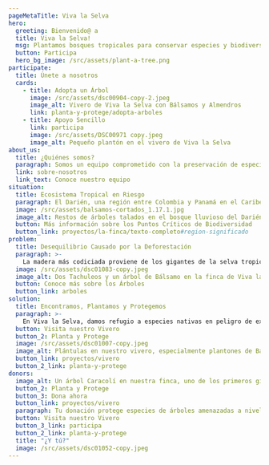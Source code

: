 ```yaml
---
pageMetaTitle: Viva la Selva
hero:
  greeting: Bienvenido@ a
  title: Viva la Selva!
  msg: Plantamos bosques tropicales para conservar especies y biodiversidad.
  button: Participa
  hero_bg_image: /src/assets/plant-a-tree.png
participate:
  title: Únete a nosotros
  cards:
    - title: Adopta un Árbol
      image: /src/assets/dsc00904-copy-2.jpeg
      image_alt: Vivero de Viva la Selva con Bálsamos y Almendros
      link: planta-y-protege/adopta-arboles
    - title: Apoyo Sencillo
      link: participa
      image: /src/assets/DSC00971 copy.jpeg
      image_alt: Pequeño plantón en el vivero de Viva la Selva
about_us:
  title: ¿Quiénes somos?
  paragraph: Somos un equipo comprometido con la preservación de especies de árboles en peligro de extinción o raras en la región del Darién, ubicada en el norte de Chocó, Colombia.
  link: sobre-nosotros
  link_text: Conoce nuestro equipo
situation:
  title: Ecosistema Tropical en Riesgo
  paragraph: El Darién, una región entre Colombia y Panamá en el Caribe, enfrenta una crisis ecológica. La deforestación en esta antigua selva tropical avanza sin control, y las especies de árboles amenazados a nivel internacional se han vuelto cada vez más escasas en esta región. El ecosistema está en deterioro.
  image: /src/assets/balsamos-cortados_1.17.1.jpg
  image_alt: Restos de árboles talados en el bosque lluvioso del Darién
  button: Más información sobre los Puntos Críticos de Biodiversidad
  button_link: proyectos/la-finca/texto-completo#region-significado
problem:
  title: Desequilibrio Causado por la Deforestación
  paragraph: >-
    La madera más codiciada proviene de los gigantes de la selva tropical y otras especies de árboles grandes que son mucho más que simples almacenes de carbono. Estos árboles proporcionan hábitat para todo un ecosistema, incluyendo a más de 1000 otras especies. Su sombra y sus raíces profundas protegen manantiales y mantienen el flujo natural de los ríos, las temperaturas de la superficie y las capas de suelo fértiles, que son la base para el crecimiento de nuevas especies.
  image: /src/assets/dsc01083-copy.jpeg
  image_alt: Dos Tachuleos y un árbol de Bálsamo en la finca de Viva la Selva
  button: Conoce más sobre los Árboles
  button_link: arboles
solution:
  title: Encontramos, Plantamos y Protegemos
  paragraph: >-
    En Viva la Selva, damos refugio a especies nativas en peligro de extinción. Buscamos y rescatamos semillas y plántulas de especies en declive y las plantamos en un entorno protegido y biodiverso para preservarlas en su hábitat natural. No todas las semillas plantadas se convierten en árboles, ¡pero cuando lo hacen, florece un milagro de vida en una abundancia inimaginable!
  button: Visita nuestro Vivero
  button_2: Planta y Protege
  image: /src/assets/dsc01007-copy.jpeg
  image_alt: Plántulas en nuestro vivero, especialmente plantones de Bálsamo
  button_link: proyectos/vivero
  button_2_link: planta-y-protege
donors:
  image_alt: Un árbol Caracolí en nuestra finca, uno de los primeros gigantes emergentes en bosques jóvenes
  button_2: Planta y Protege
  button_3: Dona ahora
  button_link: proyectos/vivero
  paragraph: Tu donación protege especies de árboles amenazadas a nivel mundial y local, apoya la preservación de la biodiversidad en un ecosistema en peligro y contribuye al almacenamiento natural de CO2, para un mundo más verde y diverso.
  button: Visita nuestro Vivero
  button_3_link: participa
  button_2_link: planta-y-protege
  title: "¿Y tú?"
  image: /src/assets/dsc01052-copy.jpeg
---
```

